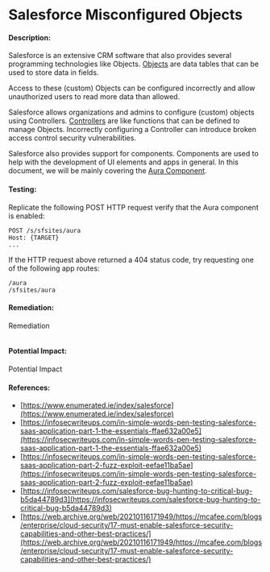 # Salesforce Misconfigured Objects

#### Description:

Salesforce is an extensive CRM software that also provides several programming technologies like Objects. [Objects](https://developer.salesforce.com/docs/atlas.en-us.object_reference.meta/object_reference/sforce_api_objects_concepts.htm) are data tables that can be used to store data in fields.

Access to these (custom) Objects can be configured incorrectly and allow unauthorized users to read more data than allowed.

Salesforce allows organizations and admins to configure (custom) objects using Controllers. [Controllers](https://developer.salesforce.com/docs/atlas.en-us.pages.meta/pages/pages_controller.htm) are like functions that can be defined to manage Objects. Incorrectly configuring a Controller can introduce broken access control security vulnerabilities.

Salesforce also provides support for components. Components are used to help with the development of UI elements and apps in general. In this document, we will be mainly covering the [Aura Component](https://developer.salesforce.com/docs/atlas.en-us.lightning.meta/lightning/intro_components.htm).

#### Testing:

Replicate the following POST HTTP request verify that the Aura component is enabled:

```http
POST /s/sfsites/aura
Host: {TARGET}
...

```

If the HTTP request above returned a 404 status code, try requesting one of the following app routes:

```
/aura
/sfsites/aura
```

#### Remediation:

Remediation

<figure><img src="../../.gitbook/assets/salesforce/0.png" alt=""><figcaption></figcaption></figure>


#### Potential Impact:

Potential Impact

#### References:

* [https://www.enumerated.ie/index/salesforce](https://www.enumerated.ie/index/salesforce)
* [https://infosecwriteups.com/in-simple-words-pen-testing-salesforce-saas-application-part-1-the-essentials-ffae632a00e5](https://infosecwriteups.com/in-simple-words-pen-testing-salesforce-saas-application-part-1-the-essentials-ffae632a00e5)
* [https://infosecwriteups.com/in-simple-words-pen-testing-salesforce-saas-application-part-2-fuzz-exploit-eefae11ba5ae](https://infosecwriteups.com/in-simple-words-pen-testing-salesforce-saas-application-part-2-fuzz-exploit-eefae11ba5ae)
* [https://infosecwriteups.com/salesforce-bug-hunting-to-critical-bug-b5da44789d3](https://infosecwriteups.com/salesforce-bug-hunting-to-critical-bug-b5da44789d3)
* [https://web.archive.org/web/20210116171949/https://mcafee.com/blogs/enterprise/cloud-security/17-must-enable-salesforce-security-capabilities-and-other-best-practices/](https://web.archive.org/web/20210116171949/https://mcafee.com/blogs/enterprise/cloud-security/17-must-enable-salesforce-security-capabilities-and-other-best-practices/)
